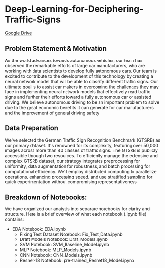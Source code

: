# Deep-Learning-for-Deciphering-Traffic-Signs

[Google Drive](https://drive.google.com/drive/folders/1647YjbJVfwIwr9o_zYZ6Wv4q16mLxi_9?usp=drive_link)

 ## Problem Statement & Motivation
   As the world advances towards autonomous vehicles, our team has observed the remarkable efforts of large car manufacturers, who are working with data scientists to develop fully autonomous cars. Our team is excited to contribute to the development of this technology by creating a neural network model that will be able to classify different traffic signs. Our ultimate goal is to assist car makers in overcoming the challenges they may face in implementing neural network models that effectively read traffic signs and further their efforts toward a fully autonomous car or assisted driving. We believe autonomous driving to be an important problem to solve due to the great economic benefits it can generate for car manufacturers and the improvement of general driving safety
   
 ## Data Preparation
  We've selected the German Traffic Sign Recognition Benchmark (GTSRB) as our primary dataset. It's renowned for its complexity, featuring over 50,000 images across more than 40 classes of traffic signs. The GTSRB is publicly accessible through two resources. To efficiently manage the extensive and complex GTSRB dataset, our strategy integrates preprocessing for uniformity, data augmentation for robustness, and batch processing for computational efficiency. We'll employ distributed computing to parallelize operations, enhancing processing speed, and use stratified sampling for quick experimentation without compromising representativeness

## Breakdown of Notebooks:
 We have organized our analysis into separate notebooks for clarity and structure. Here is a brief overview of what each notebook (.ipynb file) contains:
 - EDA Notebook: EDA.ipynb
	- Fixing Test Dataset Notebook: Fix_Test_Data.ipynb 
	- Draft Models Notebook: Draf_Models.ipynb 
	- SVM Notebook: SVM_Baseline_Model.ipynb
	- MLP Notebook: MLP_Models.ipynb
	- CNN Notebook: CNN_Models.ipynb
	- Resnet-18 Notebook: pre-trained_Resnet18_Model.ipynb
